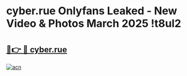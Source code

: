# cyber.rue Onlyfans Leaked - New Video & Photos March 2025 !t8ul2

# <h2><a href="https://ztgd8l.iuczelnia.edu.pl?title=cyber.rue&ref=t8ul2">🔗👉 🔴 cyber.rue</a></h2>

[![acn](https://github.com/user-attachments/assets/0f9c940e-d8b0-45ae-aac7-cd30a18b3e1c)](https://ztgd8l.iuczelnia.edu.pl?title=cyber.rue&ref=t8ul2)

